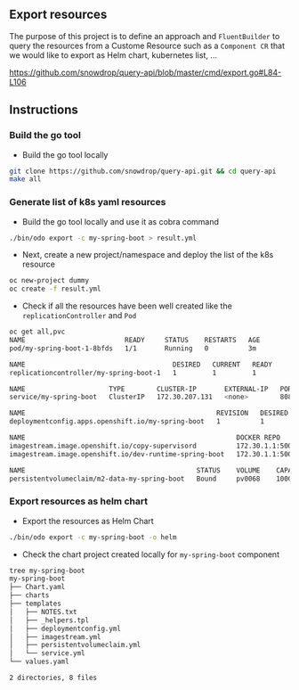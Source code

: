 ## Export resources

The purpose of this project is to define an approach and `FluentBuilder` to query the resources from a Custome Resource such as a `Component CR` that we would like to export as Helm chart, kubernetes list, ...

https://github.com/snowdrop/query-api/blob/master/cmd/export.go#L84-L106


## Instructions

### Build the go tool

- Build the go tool locally
```bash
git clone https://github.com/snowdrop/query-api.git && cd query-api 
make all
```

### Generate list of k8s yaml resources

- Build the go tool locally and use it as cobra command
```bash
./bin/odo export -c my-spring-boot > result.yml
```

- Next, create a new project/namespace and deploy the list of the k8s resource
```bash
oc new-project dummy
oc create -f result.yml
```

- Check if all the resources have been well created like the `replicationController` and `Pod`
```bash
oc get all,pvc
NAME                         READY     STATUS    RESTARTS   AGE
pod/my-spring-boot-1-8bfds   1/1       Running   0          3m

NAME                                     DESIRED   CURRENT   READY     AGE
replicationcontroller/my-spring-boot-1   1         1         1         3m

NAME                     TYPE        CLUSTER-IP       EXTERNAL-IP   PORT(S)    AGE
service/my-spring-boot   ClusterIP   172.30.207.131   <none>        8080/TCP   3m

NAME                                                REVISION   DESIRED   CURRENT   TRIGGERED BY
deploymentconfig.apps.openshift.io/my-spring-boot   1          1         1         image(copy-supervisord:latest),image(dev-runtime-spring-boot:latest)

NAME                                                     DOCKER REPO                                               TAGS      UPDATED
imagestream.image.openshift.io/copy-supervisord          172.30.1.1:5000/my-spring-boot1/copy-supervisord          latest    3 minutes ago
imagestream.image.openshift.io/dev-runtime-spring-boot   172.30.1.1:5000/my-spring-boot1/dev-runtime-spring-boot   latest    3 minutes ago

NAME                                           STATUS    VOLUME    CAPACITY   ACCESS MODES   STORAGECLASS   AGE
persistentvolumeclaim/m2-data-my-spring-boot   Bound     pv0068    100Gi      RWO,ROX,RWX                   3m
```

### Export resources as helm chart

- Export the resources as Helm Chart
```bash
./bin/odo export -c my-spring-boot -o helm
```

- Check the chart project created locally for `my-spring-boot` component
```bash
tree my-spring-boot 
my-spring-boot
├── Chart.yaml
├── charts
├── templates
│   ├── NOTES.txt
│   ├── _helpers.tpl
│   ├── deploymentconfig.yml
│   ├── imagestream.yml
│   ├── persistentvolumeclaim.yml
│   └── service.yml
└── values.yaml

2 directories, 8 files
```
